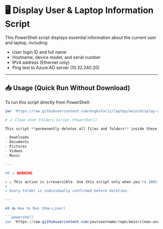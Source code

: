 # 🖥️ Display User & Laptop Information Script

This PowerShell script displays essential information about the current user and laptop, including:

- User login ID and full name
- Hostname, device model, and serial number
- IPv4 address (Ethernet only)
- Ping test to Azure AD server (10.32.240.20)

---

## 📥 Usage (Quick Run Without Download)

To run this script directly from PowerShell:

```powershell
iwr 'https://raw.githubusercontent.com/engkufariz/laptop/main/display-details.ps1' | iex

# ⚠️ Clean User Folders Script (PowerShell)

This script **permanently deletes all files and folders** inside these directories for the **current Windows user**:

- Downloads  
- Documents  
- Pictures  
- Videos  
- Music

---

## ⚠️ WARNING

> ⚠️ This action is irreversible. Use this script only when you're 100% sure.
>
> Every folder is individually confirmed before deletion.

---

## 📥 How to Run (One-Liner)

```powershell
iwr 'https://raw.githubusercontent.com/yourusername/repo/main/clean-user-folders.ps1' | iex
